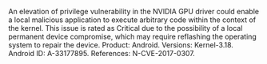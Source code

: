 An elevation of privilege vulnerability in the NVIDIA GPU driver could enable a local malicious application to execute arbitrary code within the context of the kernel. This issue is rated as Critical due to the possibility of a local permanent device compromise, which may require reflashing the operating system to repair the device. Product: Android. Versions: Kernel-3.18. Android ID: A-33177895. References: N-CVE-2017-0307.